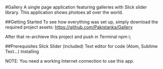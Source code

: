 #Gallery
A single page application featuring galleries with Slick slider library. This application shows photoes all over the world.

##Getting Started
To see how everything was set up, simply download the required project assets: https://github.com/Pakistanka/Gallery

After that re-archieve this project and push in Terminal npm i;


##Prerequisites
Slick Slider (included)
Text editor for code (Atom, Sublime Text...)
Installing


NOTE:
You need a working Internet connection to use this app.
